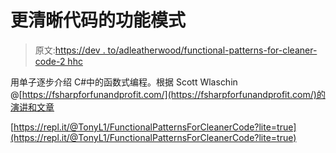 # 更清晰代码的功能模式

> 原文:[https://dev . to/adleatherwood/functional-patterns-for-cleaner-code-2 hhc](https://dev.to/adleatherwood/functional-patterns-for-cleaner-code-2hhc)

用单子逐步介绍 C#中的函数式编程。根据 Scott Wlaschin @[https://fsharpforfunandprofit.com/](https://fsharpforfunandprofit.com/)的演讲和文章

[https://repl.it/@TonyL1/FunctionalPatternsForCleanerCode?lite=true](https://repl.it/@TonyL1/FunctionalPatternsForCleanerCode?lite=true)